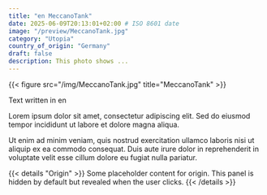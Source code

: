 ```yaml
---
title: "en MeccanoTank"
date: 2025-06-09T20:13:01+02:00 # ISO 8601 date
image: "/preview/MeccanoTank.jpg"
category: "Utopia"
country_of_origin: "Germany"
draft: false
description: This photo shows ...
---
```


{{< figure src="/img/MeccanoTank.jpg" title="MeccanoTank" >}}

Text written in en

Lorem ipsum dolor sit amet, consectetur adipiscing elit. Sed do eiusmod tempor incididunt ut labore et dolore magna aliqua.

Ut enim ad minim veniam, quis nostrud exercitation ullamco laboris nisi ut aliquip ex ea commodo consequat. Duis aute irure dolor in reprehenderit in voluptate velit esse cillum dolore eu fugiat nulla pariatur.


{{< details "Origin" >}}
Some placeholder content for origin. This panel is hidden by default but revealed when the user clicks.
{{< /details >}}

